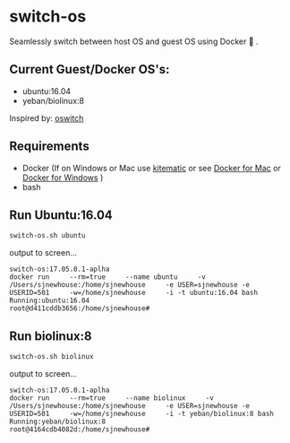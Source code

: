 # switch-os
Seamlessly switch between host OS and guest OS using Docker :whale: .

## Current Guest/Docker OS's:
- ubuntu:16.04  
- yeban/biolinux:8

Inspired by: [oswitch](https://github.com/wurmlab/oswitch)

## Requirements
- Docker (If on Windows or Mac use [kitematic](https://kitematic.com/) or see [Docker for Mac](https://docs.docker.com/docker-for-mac/install/) or [Docker for Windows](hhttps://docs.docker.com/docker-for-windows/install/) )
- bash

## Run Ubuntu:16.04

```bash
switch-os.sh ubuntu
```

output to screen...

```
switch-os:17.05.0.1-aplha
docker run     --rm=true     --name ubuntu     -v /Users/sjnewhouse:/home/sjnewhouse     -e USER=sjnewhouse -e USERID=501     -w=/home/sjnewhouse     -i -t ubuntu:16.04 bash
Running:ubuntu:16.04
root@d411cddb3656:/home/sjnewhouse# 
```

## Run biolinux:8

```bash
switch-os.sh biolinux
```

output to screen...

```
switch-os:17.05.0.1-aplha
docker run     --rm=true     --name biolinux     -v /Users/sjnewhouse:/home/sjnewhouse     -e USER=sjnewhouse -e USERID=501     -w=/home/sjnewhouse     -i -t yeban/biolinux:8 bash
Running:yeban/biolinux:8
root@4164cdb4082d:/home/sjnewhouse# 
```
